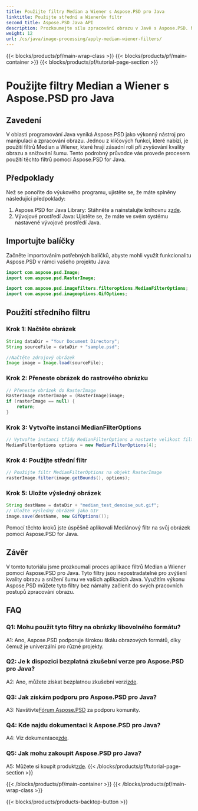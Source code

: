 ```yaml
---
title: Použijte filtry Median a Wiener s Aspose.PSD pro Java
linktitle: Použijte střední a Wienerův filtr
second_title: Aspose.PSD Java API
description: Prozkoumejte sílu zpracování obrazu v Javě s Aspose.PSD. Naučte se, jak aplikovat filtry Median a Wiener krok za krokem. Vylepšete kvalitu obrazu bez námahy.
weight: 12
url: /cs/java/image-processing/apply-median-wiener-filters/
---
```


{{< blocks/products/pf/main-wrap-class >}}
{{< blocks/products/pf/main-container >}}
{{< blocks/products/pf/tutorial-page-section >}}

# Použijte filtry Median a Wiener s Aspose.PSD pro Java

## Zavedení

V oblasti programování Java vyniká Aspose.PSD jako výkonný nástroj pro manipulaci a zpracování obrazu. Jednou z klíčových funkcí, které nabízí, je použití filtrů Median a Wiener, které hrají zásadní roli při zvyšování kvality obrazu a snižování šumu. Tento podrobný průvodce vás provede procesem použití těchto filtrů pomocí Aspose.PSD for Java.

## Předpoklady

Než se ponoříte do výukového programu, ujistěte se, že máte splněny následující předpoklady:

1.  Aspose.PSD for Java Library: Stáhněte a nainstalujte knihovnu z[zde](https://releases.aspose.com/psd/java/).
2. Vývojové prostředí Java: Ujistěte se, že máte ve svém systému nastavené vývojové prostředí Java.

## Importujte balíčky

Začněte importováním potřebných balíčků, abyste mohli využít funkcionalitu Aspose.PSD v rámci vašeho projektu Java:

```java
import com.aspose.psd.Image;
import com.aspose.psd.RasterImage;

import com.aspose.psd.imagefilters.filteroptions.MedianFilterOptions;
import com.aspose.psd.imageoptions.GifOptions;
```

## Použití středního filtru

### Krok 1: Načtěte obrázek

```java
String dataDir = "Your Document Directory";
String sourceFile = dataDir + "sample.psd";

//Načtěte zdrojový obrázek
Image image = Image.load(sourceFile);
```

### Krok 2: Přeneste obrázek do rastrového obrázku

```java
// Přeneste obrázek do RasterImage
RasterImage rasterImage = (RasterImage)image;
if (rasterImage == null) {
    return;
}
```

### Krok 3: Vytvořte instanci MedianFilterOptions

```java
// Vytvořte instanci třídy MedianFilterOptions a nastavte velikost filtru
MedianFilterOptions options = new MedianFilterOptions(4);
```

### Krok 4: Použijte střední filtr

```java
// Použijte filtr MedianFilterOptions na objekt RasterImage
rasterImage.filter(image.getBounds(), options);
```

### Krok 5: Uložte výsledný obrázek

```java
String destName = dataDir + "median_test_denoise_out.gif";
// Uložte výsledný obrázek jako GIF
image.save(destName, new GifOptions());
```

Pomocí těchto kroků jste úspěšně aplikovali Mediánový filtr na svůj obrázek pomocí Aspose.PSD for Java.

## Závěr

V tomto tutoriálu jsme prozkoumali proces aplikace filtrů Median a Wiener pomocí Aspose.PSD pro Java. Tyto filtry jsou nepostradatelné pro zvýšení kvality obrazu a snížení šumu ve vašich aplikacích Java. Využitím výkonu Aspose.PSD můžete tyto filtry bez námahy začlenit do svých pracovních postupů zpracování obrazu.

## FAQ

### Q1: Mohu použít tyto filtry na obrázky libovolného formátu?

A1: Ano, Aspose.PSD podporuje širokou škálu obrazových formátů, díky čemuž je univerzální pro různé projekty.

### Q2: Je k dispozici bezplatná zkušební verze pro Aspose.PSD pro Java?

 A2: Ano, můžete získat bezplatnou zkušební verzi[zde](https://releases.aspose.com/).

### Q3: Jak získám podporu pro Aspose.PSD pro Java?

 A3: Navštivte[Fórum Aspose.PSD](https://forum.aspose.com/c/psd/34) za podporu komunity.

### Q4: Kde najdu dokumentaci k Aspose.PSD pro Java?

 A4: Viz dokumentace[zde](https://reference.aspose.com/psd/java/).

### Q5: Jak mohu zakoupit Aspose.PSD pro Java?

 A5: Můžete si koupit produkt[zde](https://purchase.aspose.com/buy).
{{< /blocks/products/pf/tutorial-page-section >}}

{{< /blocks/products/pf/main-container >}}
{{< /blocks/products/pf/main-wrap-class >}}

{{< blocks/products/products-backtop-button >}}
